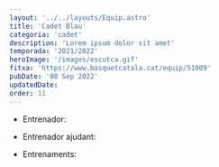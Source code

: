 ```yaml
---
layout: '../../layouts/Equip.astro'
title: 'Cadet Blau'
categoria: 'cadet'
description: 'Lorem ipsum dolor sit amet'
temporada: '2021/2022'
heroImage: '/images/escutca.gif'
fitxa: 'https://www.basquetcatala.cat/equip/51009'
pubDate: '08 Sep 2022'
updatedDate:
order: 11
---
```


- Entrenador:

- Entrenador ajudant:

- Entrenaments:
